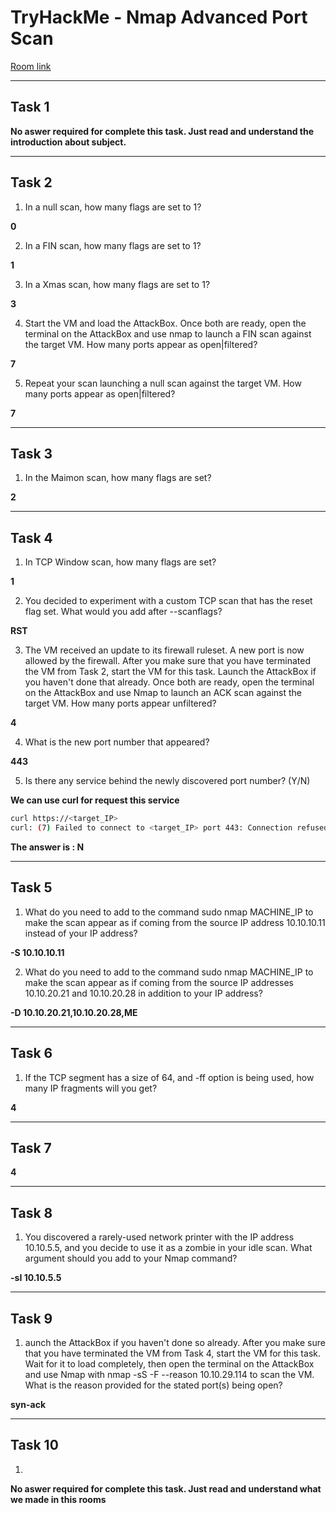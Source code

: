 # TryHackMe - Nmap Advanced Port Scan

[Room link](https://tryhackme.com/room/nmap03)

--- 

 ## Task 1
  
**No aswer required for complete this task. Just read and understand the introduction about subject.**

--- 

## Task 2

1. In a null scan, how many flags are set to 1?

**0**

2. In a FIN scan, how many flags are set to 1?

**1**

3. In a Xmas scan, how many flags are set to 1?

**3**

4. Start the VM and load the AttackBox. Once both are ready, open the terminal on the AttackBox and use nmap to launch a FIN scan against the target VM. How many ports appear as open|filtered?

**7**

5. Repeat your scan launching a null scan against the target VM. How many ports appear as open|filtered?

**7**

---

## Task 3

1. In the Maimon scan, how many flags are set?

**2**

---

## Task 4

1. In TCP Window scan, how many flags are set?

**1**

2. You decided to experiment with a custom TCP scan that has the reset flag set. What would you add after --scanflags?

**RST**

3. The VM received an update to its firewall ruleset. A new port is now allowed by the firewall. After you make sure that you have terminated the VM from Task 2, start the VM for this task. Launch the AttackBox if you haven't done that already. Once both are ready, open the terminal on the AttackBox and use Nmap to launch an ACK scan against the target VM. How many ports appear unfiltered?

**4**

4. What is the new port number that appeared?

**443**

5. Is there any service behind the newly discovered port number? (Y/N)

**We can use curl for request this service**

```bash
curl https://<target_IP>
curl: (7) Failed to connect to <target_IP> port 443: Connection refused
```

**The answer is : N**

---

## Task 5

1. What do you need to add to the command sudo nmap MACHINE_IP to make the scan appear as if coming from the source IP address 10.10.10.11 instead of your IP address?

**-S 10.10.10.11**

2. What do you need to add to the command sudo nmap MACHINE_IP to make the scan appear as if coming from the source IP addresses 10.10.20.21 and 10.10.20.28 in addition to your IP address?

**-D 10.10.20.21,10.10.20.28,ME**

---

## Task 6

1. If the TCP segment has a size of 64, and -ff option is being used, how many IP fragments will you get?

**4**

---

## Task 7

**4**

---

## Task 8

1. You discovered a rarely-used network printer with the IP address 10.10.5.5, and you decide to use it as a zombie in your idle scan. What argument should you add to your Nmap command?

**-sI 10.10.5.5**

---

## Task 9

1. aunch the AttackBox if you haven't done so already. After you make sure that you have terminated the VM from Task 4, start the VM for this task. Wait for it to load completely, then open the terminal on the AttackBox and use Nmap with nmap -sS -F --reason 10.10.29.114 to scan the VM. What is the reason provided for the stated port(s) being open?

**syn-ack**

---

## Task 10

1. 

**No aswer required for complete this task. Just read and understand what we made in this rooms**
